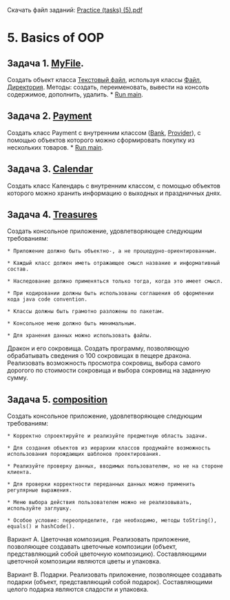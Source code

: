 Скачать файл заданий: [Practice (tasks) (5).pdf](https://github.com/pp8a/Introduction-to-Java/files/10300529/Practice.tasks.5.pdf)

# 5. Basics of OOP

## Задача 1. [MyFile](https://github.com/pp8a/Introduction-to-Java/tree/main/OOP/src/MyFile).
Создать объект класса [Текстовый файл](https://github.com/pp8a/Introduction-to-Java/blob/main/OOP/src/MyFile/MyText.java), используя классы [Файл](https://github.com/pp8a/Introduction-to-Java/blob/main/OOP/src/MyFile/MyFile.java), [Директория](https://github.com/pp8a/Introduction-to-Java/blob/main/OOP/src/MyFile/MyDirectory.java). Методы: создать, переименовать, вывести на консоль содержимое, дополнить, удалить.
    * [Run main](https://github.com/pp8a/Introduction-to-Java/blob/main/OOP/src/MyFile/main.java).
## Задача 2. [Payment](https://github.com/pp8a/Introduction-to-Java/tree/main/OOP/src/Payment)
Создать класс Payment с внутренним классом ([Bank](https://github.com/pp8a/Introduction-to-Java/blob/main/OOP/src/Payment/Bank.java), [Provider](https://github.com/pp8a/Introduction-to-Java/blob/main/OOP/src/Payment/Provider.java)), с помощью объектов которого можно сформировать покупку из нескольких товаров.
    * [Run main](https://github.com/pp8a/Introduction-to-Java/blob/main/OOP/src/Payment/main.java).
## Задача 3. [Calendar](https://github.com/pp8a/Introduction-to-Java/tree/main/OOP/src/Calendar)

Создать класс Календарь с внутренним классом, с помощью объектов которого можно хранить информацию о 
выходных и праздничных днях.

## Задача 4. [Treasures](https://github.com/pp8a/Introduction-to-Java/tree/main/OOP/src/Treasures)

Создать консольное приложение, удовлетворяющее следующим требованиям: 
    
    * Приложение должно быть объектно-, а не процедурно-ориентированным. 
    
    * Каждый класс должен иметь отражающее смысл название и информативный состав. 

    * Наследование должно применяться только тогда, когда это имеет смысл. 

    * При кодировании должны быть использованы соглашения об оформлении кода java code convention. 

    * Классы должны быть грамотно разложены по пакетам. 

    * Консольное меню должно быть минимальным. 

    * Для хранения данных можно использовать файлы.

Дракон и его сокровища. Создать программу, позволяющую обрабатывать сведения о 100 сокровищах в пещере 
дракона. Реализовать возможность просмотра сокровищ, выбора самого дорогого по стоимости сокровища и 
выбора сокровищ на заданную сумму.

## Задача 5. [composition](https://github.com/pp8a/Introduction-to-Java/tree/main/OOP/src/composition)

Создать консольное приложение, удовлетворяющее следующим требованиям: 

    * Корректно спроектируйте и реализуйте предметную область задачи. 

    * Для создания объектов из иерархии классов продумайте возможность использования порождающих шаблонов проектирования.

    * Реализуйте проверку данных, вводимых пользователем, но не на стороне клиента.

    * Для проверки корректности переданных данных можно применить регулярные выражения.

    * Меню выбора действия пользователем можно не реализовывать, используйте заглушку.

    * Особое условие: переопределите, где необходимо, методы toString(), equals() и hashCode().

Вариант A. Цветочная композиция. Реализовать приложение, позволяющее создавать цветочные композиции (объект, представляющий собой цветочную композицию). Составляющими цветочной композиции являются цветы и упаковка.

Вариант B. Подарки. Реализовать приложение, позволяющее создавать подарки (объект, представляющий собой подарок). Составляющими целого подарка являются сладости и упаковка.
